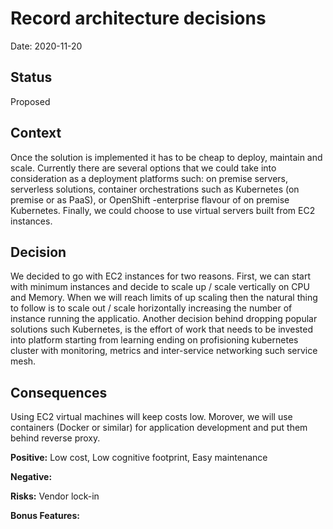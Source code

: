 # Record architecture decisions

Date: 2020-11-20

## Status

Proposed

## Context

Once the solution is implemented it has to be cheap to deploy, maintain and scale. Currently there are several options that we could take into consideration as a deployment platforms such: on premise servers, serverless solutions, container orchestrations such as Kubernetes (on premise or as PaaS), or OpenShift -enterprise flavour of on premise Kubernetes. Finally, we could choose to use virtual servers built from EC2 instances.

## Decision

We decided to go with EC2 instances for two reasons. First, we can start with minimum instances and decide to scale up / scale vertically on CPU and Memory.
When we will reach limits of up scaling then the natural thing to follow is to scale out / scale horizontally increasing the number of instance running the applicatio. Another decision behind dropping popular solutions such Kubernetes, is the effort of work that needs to be invested into platform starting from learning ending on profisioning kubernetes cluster with monitoring, metrics and inter-service networking such service mesh.


## Consequences

Using EC2 virtual machines will keep costs low. Morover, we will use containers (Docker or similar) for application development and put them behind reverse proxy. 

**Positive:** Low cost, Low cognitive footprint, Easy maintenance

**Negative:**

**Risks:** Vendor lock-in

**Bonus Features:**
